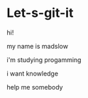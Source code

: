 # Let-s-git-it

hi!

my name is madslow

i'm studying progamming

i want knowledge


help me somebody
